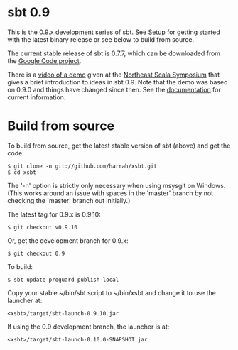 [Google Code project]: http://code.google.com/p/simple-build-tool
[Northeast Scala Symposium]: http://www.nescala.org/2011/
[documentation]: https://github.com/harrah/xsbt/wiki
[Setup]: https://github.com/harrah/xsbt/wiki/Setup
[video of a demo]: http://vimeo.com/20263617

# sbt 0.9

This is the 0.9.x development series of sbt.  See [Setup] for getting started with the latest binary release or see below to build from source.

The current stable release of sbt is 0.7.7, which can be downloaded from the [Google Code project].

There is a [video of a demo] given at the [Northeast Scala Symposium] that gives a brief introduction to ideas in sbt 0.9.  Note that the demo was based on 0.9.0 and things have changed since then.  See the [documentation] for current information.

# Build from source

To build from source, get the latest stable version of sbt (above) and get the code.

	$ git clone -n git://github.com/harrah/xsbt.git
	$ cd xsbt

The '-n' option is strictly only necessary when using msysgit on Windows.
(This works around an issue with spaces in the 'master' branch by not checking the 'master' branch out initially.)

The latest tag for 0.9.x is 0.9.10:

	$ git checkout v0.9.10

Or, get the development branch for 0.9.x:

	$ git checkout 0.9

To build:

	$ sbt update proguard publish-local

Copy your stable ~/bin/sbt script to ~/bin/xsbt and change it to use the launcher at:

	<xsbt>/target/sbt-launch-0.9.10.jar

If using the 0.9 development branch, the launcher is at:

	<xsbt>/target/sbt-launch-0.10.0-SNAPSHOT.jar
